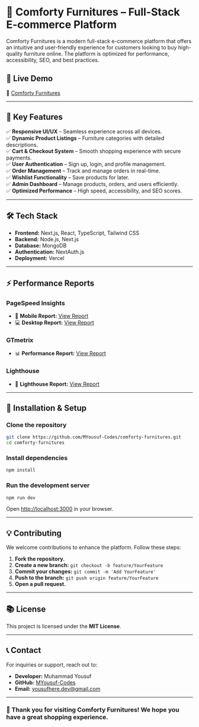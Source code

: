 # 🏪 Comforty Furnitures – Full-Stack E-commerce Platform

Comforty Furnitures is a modern full-stack e-commerce platform that offers an intuitive and user-friendly experience for customers looking to buy high-quality furniture online. The platform is optimized for performance, accessibility, SEO, and best practices.

## 🚀 Live Demo
🔗 [Comforty Furnitures](https://comforty-furnitures.vercel.app/)

---

## 📌 Key Features

✅ **Responsive UI/UX** – Seamless experience across all devices.  
✅ **Dynamic Product Listings** – Furniture categories with detailed descriptions.  
✅ **Cart & Checkout System** – Smooth shopping experience with secure payments.  
✅ **User Authentication** – Sign up, login, and profile management.  
✅ **Order Management** – Track and manage orders in real-time.  
✅ **Wishlist Functionality** – Save products for later.  
✅ **Admin Dashboard** – Manage products, orders, and users efficiently.  
✅ **Optimized Performance** – High speed, accessibility, and SEO scores.  

---

## 🛠️ Tech Stack

- **Frontend:** Next.js, React, TypeScript, Tailwind CSS  
- **Backend:** Node.js, Next.js
- **Database:** MongoDB  
- **Authentication:** NextAuth.js  
- **Deployment:** Vercel  

---

## ⚡ Performance Reports

### **PageSpeed Insights**
- 📱 **Mobile Report:** [View Report](https://pagespeed.web.dev/analysis/https-comforty-furnitures-vercel-app/zg196xd0h6?form_factor=mobile)  
- 💻 **Desktop Report:** [View Report](https://pagespeed.web.dev/analysis/https-comforty-furnitures-vercel-app/zg196xd0h6?form_factor=desktop)  

### **GTmetrix**
- 📊 **Performance Report:** [View Report](https://gtmetrix.com/reports/comforty-furnitures.vercel.app/iagOBmft/)  

### **Lighthouse**
- 🌟 **Lighthouse Report:** [View Report](https://googlechrome.github.io/lighthouse/viewer/?psiurl=https%3A%2F%2Fcomforty-furnitures.vercel.app%2F&strategy=desktop)  

---

## 💽 Installation & Setup

### **Clone the repository**
```bash
git clone https://github.com/MYousuf-Codes/comforty-furnitures.git
cd comforty-furnitures
```

### **Install dependencies**
```bash
npm install
```

### **Run the development server**
```bash
npm run dev
```
Open [http://localhost:3000](http://localhost:3000) in your browser.

---

## 💡 Contributing

We welcome contributions to enhance the platform. Follow these steps:

1. **Fork the repository.**  
2. **Create a new branch:** `git checkout -b feature/YourFeature`  
3. **Commit your changes:** `git commit -m 'Add YourFeature'`  
4. **Push to the branch:** `git push origin feature/YourFeature`  
5. **Open a pull request.**  

---

## 📚 License

This project is licensed under the **MIT License**.

---

## 📞 Contact

For inquiries or support, reach out to:

- **Developer:** Muhammad Yousuf  
- **GitHub:** [MYousuf-Codes](https://github.com/MYousuf-Codes)  
- **Email:** yousufhere.dev@gmail.com  

---

### 🌟 Thank you for visiting Comforty Furnitures! We hope you have a great shopping experience.
